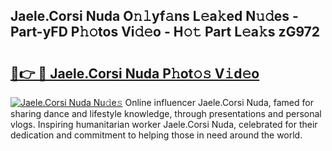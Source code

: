 ## Jaele.Corsi Nuda O𝚗𝚕yf𝚊ns L𝚎a𝚔ed N𝚞𝚍es - Part-yFD P𝚑𝚘tos Vi𝚍𝚎o - H𝚘𝚝 Part L𝚎a𝚔s zG972

# <h2><a href="http://kf3eo6i.oniu.top/?m=Jaele.Corsi+Nuda">🔗👉 🔴 Jaele.Corsi Nuda P𝚑ot𝚘𝚜 V𝚒d𝚎o</a></h2>

[![Jaele.Corsi Nuda Nu𝚍e𝚜](https://i.imgur.com/0qMVB7G.gif)](http://kf3eo6i.oniu.top/?m=Jaele.Corsi+Nuda)
Online influencer Jaele.Corsi Nuda, famed for sharing dance and lifestyle knowledge, through presentations and personal vlogs. Inspiring humanitarian worker Jaele.Corsi Nuda, celebrated for their dedication and commitment to helping those in need around the world.  
